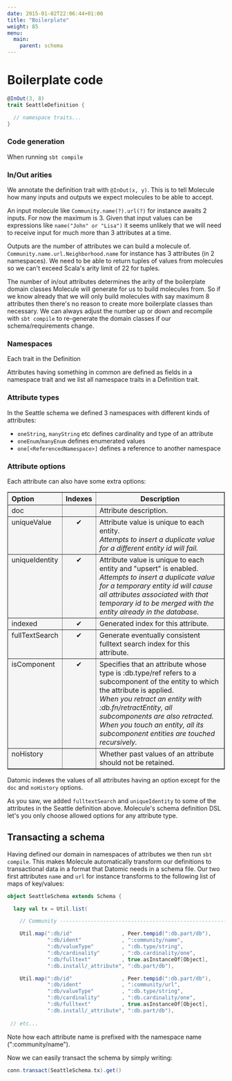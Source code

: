```yaml
---
date: 2015-01-02T22:06:44+01:00
title: "Boilerplate"
weight: 85
menu:
  main:
    parent: schema
---
```


# Boilerplate code


```scala
@InOut(3, 8)
trait SeattleDefinition {

  // namespace traits...
}
```

### Code generation
When running `sbt compile` 


### In/Out arities

We annotate the definition trait with `@InOut(x, y)`. This is to tell Molecule
how many inputs and outputs we expect molecules to be able to accept. 

An input molecule like `Community.name(?).url(?)` for instance awaits 2 inputs. For now the 
maximum is 3. Given that input values can be expressions like `name("John" or "Lisa")` it seems 
unlikely that we will need to receive input for much more than 3 attributes at a time.

Outputs are the number of attributes we can build a molecule of. `Community.name.url.Neighborhood.name` 
for instance has 3 attributes (in 2 namespaces). We need to be able to return tuples of values from 
molecules so we can't exceed Scala's arity limit of 22 for tuples.

The number of in/out attributes determines the arity of the boilerplate domain classes Molecule will generate for us to build molecules from. So if we know already that we will only build molecules with say maximum 8 attributes then there's no reason to create more boilerplate classes than necessary. We can always adjust the number up or down and recompile with `sbt compile` to re-generate the domain classes if our schema/requirements change.

### Namespaces

Each trait in the Definition

Attributes having something in common are defined as fields in a namespace trait and we list all namespace traits in a Definition trait.

### Attribute types

In the Seattle schema we defined 3 namespaces with different kinds of attributes:

- `oneString`, `manyString` etc defines cardinality and type of an attribute
- `oneEnum`/`manyEnum` defines enumerated values
- `one[<ReferencedNamespace>]` defines a reference to another namespace

###  Attribute options

Each attribute can also have some extra options:

<p>
<table border="1" cellpadding="5" cellspacing="0" style="background-color:#f5f5f5;">
  <tr>
    <th align="left" valign="top" scope="col">Option</th>
    <th valign="top" scope="col"><strong>Indexes</strong></th>
    <th scope="col">Description</th>
  </tr>
  <tr valign="top">
    <td valign="top">doc</td>
    <td align="center" valign="top">&nbsp;</td>
    <td>Attribute description.</td>
  </tr>
  <tr valign="top">
    <td valign="top">uniqueValue</td>
    <td align="center" valign="top">✔︎</td>
    <td>Attribute value is unique to each entity.<br>
      <em>Attempts to insert a duplicate value for a different entity id will fail.</em></td>
  </tr>
  <tr valign="top">
    <td valign="top">uniqueIdentity</td>
    <td align="center" valign="top">✔︎</td>
    <td>Attribute value is unique to each entity and &quot;upsert&quot; is enabled.<br>
      <em>Attempts to insert a duplicate value for a temporary entity id will cause all attributes associated with that temporary id to be merged with the entity already in the database.</em></td>
  </tr>
  <tr>
    <td valign="top">indexed</td>
    <td align="center" valign="top">✔︎</td>
    <td>Generated index for this attribute.</td>
  </tr>
  <tr>
    <td valign="top">fullTextSearch</td>
    <td align="center" valign="top">✔︎</td>
    <td>Generate eventually consistent fulltext search index for this attribute.</td>
  </tr>
  <tr>
    <td valign="top">isComponent</td>
    <td align="center" valign="top">✔︎</td>
    <td>Specifies that an attribute whose type is :db.type/ref refers to a subcomponent of the entity to which the attribute is applied.<br>
    <em>When you retract an entity with :db.fn/retractEntity, all subcomponents are also retracted. When you touch an entity, all its subcomponent entities are touched recursively.</em></td>
  </tr>
  <tr>
    <td valign="top">noHistory</td>
    <td align="center" valign="top">&nbsp;</td>
    <td>Whether past values of an attribute should not be retained.</td>
  </tr>
</table>
</p>

Datomic indexes the values of all attributes having an option except for the `doc` and `noHistory` options.

As you saw, we added `fulltextSearch` and `uniqueIdentity` to some of the attributes in the Seattle definition above. Molecule's schema definition DSL let's you only choose allowed options for any attribute type.


## Transacting a schema

Having defined our domain in namespaces of attributes we then run `sbt compile`. 
This makes Molecule automatically transform our definitions to transactional 
data in a format that Datomic needs in a schema file. Our two first attributes
`name` and `url` for instance transforms to the following list of maps of key/values:

```scala
object SeattleSchema extends Schema {

  lazy val tx = Util.list(

    // Community ----------------------------------------------------------

    Util.map(":db/id"                , Peer.tempid(":db.part/db"),
             ":db/ident"             , ":community/name",
             ":db/valueType"         , ":db.type/string",
             ":db/cardinality"       , ":db.cardinality/one",
             ":db/fulltext"          , true.asInstanceOf[Object],
             ":db.install/_attribute", ":db.part/db"),

    Util.map(":db/id"                , Peer.tempid(":db.part/db"),
             ":db/ident"             , ":community/url",
             ":db/valueType"         , ":db.type/string",
             ":db/cardinality"       , ":db.cardinality/one",
             ":db/fulltext"          , true.asInstanceOf[Object],
             ":db.install/_attribute", ":db.part/db"),
           
 // etc...
```
Note how each attribute name is prefixed with the namespace name (":community/name"). 

Now we can easily transact the schema by simply writing:

```scala
conn.transact(SeattleSchema.tx).get()
```


[datomic]: http://www.datomic.com
[seattle]: http://docs.datomic.com/tutorial.html
[schema]: http://docs.datomic.com/schema.htm

[populate]: https://github.com/scalamolecule/wiki/Populate-the-database
[tutorial]: https://github.com/scalamolecule/wiki/Molecule-Seattle-tutorial